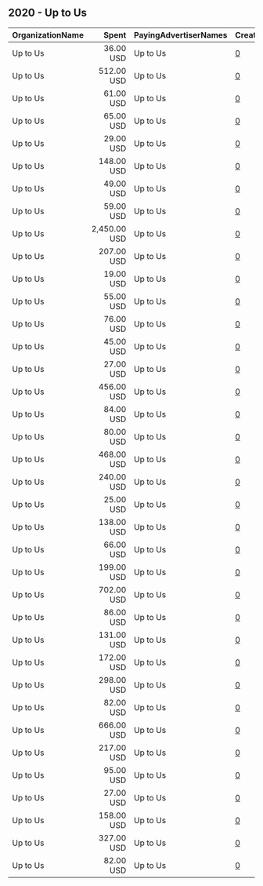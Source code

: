## 2020 - Up to Us 
|OrganizationName|Spent|PayingAdvertiserNames|CreativeUrls|Impressions|Genders|AgeBrackets|CountryCodes|BillingAddresses|CandidateBallotInformation|
|:---|---:|:---|:---|---:|:---|:---|:---|:---|:---|
|Up to Us|36.00 USD|Up to Us|[0](https://www.snap.com/political-ads/asset/2e073ee4c95413cefabf94ac082b9ce819bd67346035e58899c27833cd975d13?mediaType=mp4)|8,389||17-24|united states|"1333 Broadway, Suite 250,Oakland,94612,US"||
|Up to Us|512.00 USD|Up to Us|[0](https://www.snap.com/political-ads/asset/adb3165d3e6b984a0c8b48b31dbff291d8581e9ecbd69e5091a56bf8594e5065?mediaType=mp4)|155,531||18-24|united states|"1333 Broadway, Suite 250,Oakland,94612,US"||
|Up to Us|61.00 USD|Up to Us|[0](https://www.snap.com/political-ads/asset/eeb683f532f11eee6eb0a113380186cac958b77df3cb116486141464fa3ae71b?mediaType=mp4)|14,741||18-24|united states|"1333 Broadway, Suite 250,Oakland,94612,US"|Fiscal Guide to Voting|
|Up to Us|65.00 USD|Up to Us|[0](https://www.snap.com/political-ads/asset/f6fdab2ad1b6650792cdf858104f47c46c160ea733959f354443f1ef06d9b575?mediaType=mp4)|11,071||18-24|united states|"1333 Broadway, Suite 250,Oakland,94612,US"|Fiscal Guide to Voting|
|Up to Us|29.00 USD|Up to Us|[0](https://www.snap.com/political-ads/asset/61be35523c6803dd59ba6f2b8ccfe23dd607c664a13edbf85ecf025a54d31118?mediaType=mp4)|6,671||19-23|united states|"1333 Broadway, Suite 250,Oakland,94612,US"|Fiscal Guide to Voting|
|Up to Us|148.00 USD|Up to Us|[0](https://www.snap.com/political-ads/asset/f2ca2240383196a1c3c0acc5d687628006463eaa45dca5748fcc13bd783f2edc?mediaType=mp4)|33,208||17-24|united states|"1333 Broadway, Suite 250,Oakland,94612,US"||
|Up to Us|49.00 USD|Up to Us|[0](https://www.snap.com/political-ads/asset/22a396ecf594cec97e2351306891143805ce8c7639e65d237f87db0eea187bab?mediaType=mp4)|10,278||18-24|united states|"1333 Broadway, Suite 250,Oakland,94612,US"|Fiscal Guide to Voting|
|Up to Us|59.00 USD|Up to Us|[0](https://www.snap.com/political-ads/asset/61be35523c6803dd59ba6f2b8ccfe23dd607c664a13edbf85ecf025a54d31118?mediaType=mp4)|15,656||19-23|united states|"1333 Broadway, Suite 250,Oakland,94612,US"|Fiscal Guide to Voting|
|Up to Us|2,450.00 USD|Up to Us|[0](https://www.snap.com/political-ads/asset/cf069108015703aa7d005df9d15040f5059bbf751dd7ab75e990eb1222e20c67?mediaType=mp4)|992,794||18-24|united states|"1333 Broadway, Suite 250,Oakland,94612,US"||
|Up to Us|207.00 USD|Up to Us|[0](https://www.snap.com/political-ads/asset/61be35523c6803dd59ba6f2b8ccfe23dd607c664a13edbf85ecf025a54d31118?mediaType=mp4)|43,531||18-24|united states|"1333 Broadway, Suite 250,Oakland,94612,US"|Fiscal Guide to Voting|
|Up to Us|19.00 USD|Up to Us|[0](https://www.snap.com/political-ads/asset/cf069108015703aa7d005df9d15040f5059bbf751dd7ab75e990eb1222e20c67?mediaType=mp4)|1,617||18-24|united states|"1333 Broadway, Suite 250,Oakland,94612,US"||
|Up to Us|55.00 USD|Up to Us|[0](https://www.snap.com/political-ads/asset/61be35523c6803dd59ba6f2b8ccfe23dd607c664a13edbf85ecf025a54d31118?mediaType=mp4)|10,541||18-24|united states|"1333 Broadway, Suite 250,Oakland,94612,US"|Fiscal Guide to Voting|
|Up to Us|76.00 USD|Up to Us|[0](https://www.snap.com/political-ads/asset/2e073ee4c95413cefabf94ac082b9ce819bd67346035e58899c27833cd975d13?mediaType=mp4)|14,574||18-24|united states|"1333 Broadway, Suite 250,Oakland,94612,US"|Fiscal Guide to Voting|
|Up to Us|45.00 USD|Up to Us|[0](https://www.snap.com/political-ads/asset/2e073ee4c95413cefabf94ac082b9ce819bd67346035e58899c27833cd975d13?mediaType=mp4)|10,263||17-24|united states|"1333 Broadway, Suite 250,Oakland,94612,US"||
|Up to Us|27.00 USD|Up to Us|[0](https://www.snap.com/political-ads/asset/61be35523c6803dd59ba6f2b8ccfe23dd607c664a13edbf85ecf025a54d31118?mediaType=mp4)|6,885||18-24|united states|"1333 Broadway, Suite 250,Oakland,94612,US"|Fiscal Guide to Voting|
|Up to Us|456.00 USD|Up to Us|[0](https://www.snap.com/political-ads/asset/2e073ee4c95413cefabf94ac082b9ce819bd67346035e58899c27833cd975d13?mediaType=mp4)|100,348||17-24|united states|"1333 Broadway, Suite 250,Oakland,94612,US"||
|Up to Us|84.00 USD|Up to Us|[0](https://www.snap.com/political-ads/asset/2e073ee4c95413cefabf94ac082b9ce819bd67346035e58899c27833cd975d13?mediaType=mp4)|23,402||17-24|united states|"1333 Broadway, Suite 250,Oakland,94612,US"||
|Up to Us|80.00 USD|Up to Us|[0](https://www.snap.com/political-ads/asset/f2ca2240383196a1c3c0acc5d687628006463eaa45dca5748fcc13bd783f2edc?mediaType=mp4)|16,045||18-24|united states|"1333 Broadway, Suite 250,Oakland,94612,US"|Fiscal Guide to Voting|
|Up to Us|468.00 USD|Up to Us|[0](https://www.snap.com/political-ads/asset/d62f68a64c1ac6700b37f67a82f9b4c43a12072e87cf110c36aefff3132fbb3a?mediaType=mp4)|159,933||18-24|united states|"1333 Broadway, Suite 250,Oakland,94612,US"||
|Up to Us|240.00 USD|Up to Us|[0](https://www.snap.com/political-ads/asset/544e58b0e90b070492e7f8c06be0937a1287aa5335a9ea75181bfcd0caad4b91?mediaType=mp4)|52,525||17-24|united states|"1333 Broadway, Suite 250,Oakland,94612,US"||
|Up to Us|25.00 USD|Up to Us|[0](https://www.snap.com/political-ads/asset/f6fdab2ad1b6650792cdf858104f47c46c160ea733959f354443f1ef06d9b575?mediaType=mp4)|5,832||19-23|united states|"1333 Broadway, Suite 250,Oakland,94612,US"|Fiscal Guide to Voting|
|Up to Us|138.00 USD|Up to Us|[0](https://www.snap.com/political-ads/asset/d62f68a64c1ac6700b37f67a82f9b4c43a12072e87cf110c36aefff3132fbb3a?mediaType=mp4)|39,238||18-24|united states|"1333 Broadway, Suite 250,Oakland,94612,US"||
|Up to Us|66.00 USD|Up to Us|[0](https://www.snap.com/political-ads/asset/f6fdab2ad1b6650792cdf858104f47c46c160ea733959f354443f1ef06d9b575?mediaType=mp4)|15,847||18-24|united states|"1333 Broadway, Suite 250,Oakland,94612,US"|Fiscal Guide to Voting|
|Up to Us|199.00 USD|Up to Us|[0](https://www.snap.com/political-ads/asset/0575a2738b56cc6f38d52ada275897e8b6e150c36fa446103cc6c8dec8285670?mediaType=png)|105,151||18-25|united states|"1333 Broadway, Suite 250,Oakland,94612,US"||
|Up to Us|702.00 USD|Up to Us|[0](https://www.snap.com/political-ads/asset/70418129e682996df3748cff6d622214e53c0841db096dc4dd73db70eaf24666?mediaType=mp4)|216,819||17-24|united states|"1333 Broadway, Suite 250,Oakland,94612,US"||
|Up to Us|86.00 USD|Up to Us|[0](https://www.snap.com/political-ads/asset/f2ca2240383196a1c3c0acc5d687628006463eaa45dca5748fcc13bd783f2edc?mediaType=mp4)|16,675||19-23|united states|"1333 Broadway, Suite 250,Oakland,94612,US"|Fiscal Guide to Voting|
|Up to Us|131.00 USD|Up to Us|[0](https://www.snap.com/political-ads/asset/0575a2738b56cc6f38d52ada275897e8b6e150c36fa446103cc6c8dec8285670?mediaType=png)|63,743||18-25|united states|"1333 Broadway, Suite 250,Oakland,94612,US"||
|Up to Us|172.00 USD|Up to Us|[0](https://www.snap.com/political-ads/asset/2e073ee4c95413cefabf94ac082b9ce819bd67346035e58899c27833cd975d13?mediaType=mp4)|38,349||17-24|united states|"1333 Broadway, Suite 250,Oakland,94612,US"||
|Up to Us|298.00 USD|Up to Us|[0](https://www.snap.com/political-ads/asset/f6fdab2ad1b6650792cdf858104f47c46c160ea733959f354443f1ef06d9b575?mediaType=mp4)|55,264||19-23|united states|"1333 Broadway, Suite 250,Oakland,94612,US"|Fiscal Guide to Voting|
|Up to Us|82.00 USD|Up to Us|[0](https://www.snap.com/political-ads/asset/61be35523c6803dd59ba6f2b8ccfe23dd607c664a13edbf85ecf025a54d31118?mediaType=mp4)|17,696||18-24|united states|"1333 Broadway, Suite 250,Oakland,94612,US"|Fiscal Guide to Voting|
|Up to Us|666.00 USD|Up to Us|[0](https://www.snap.com/political-ads/asset/544e58b0e90b070492e7f8c06be0937a1287aa5335a9ea75181bfcd0caad4b91?mediaType=mp4)|159,888||17-24|united states|"1333 Broadway, Suite 250,Oakland,94612,US"||
|Up to Us|217.00 USD|Up to Us|[0](https://www.snap.com/political-ads/asset/61be35523c6803dd59ba6f2b8ccfe23dd607c664a13edbf85ecf025a54d31118?mediaType=mp4)|45,790||19-23|united states|"1333 Broadway, Suite 250,Oakland,94612,US"|Fiscal Guide to Voting|
|Up to Us|95.00 USD|Up to Us|[0](https://www.snap.com/political-ads/asset/f2ca2240383196a1c3c0acc5d687628006463eaa45dca5748fcc13bd783f2edc?mediaType=mp4)|21,005||17-24|united states|"1333 Broadway, Suite 250,Oakland,94612,US"||
|Up to Us|27.00 USD|Up to Us|[0](https://www.snap.com/political-ads/asset/61be35523c6803dd59ba6f2b8ccfe23dd607c664a13edbf85ecf025a54d31118?mediaType=mp4)|6,697||18-24|united states|"1333 Broadway, Suite 250,Oakland,94612,US"|Fiscal Guide to Voting|
|Up to Us|158.00 USD|Up to Us|[0](https://www.snap.com/political-ads/asset/2e073ee4c95413cefabf94ac082b9ce819bd67346035e58899c27833cd975d13?mediaType=mp4)|33,852||17-24|united states|"1333 Broadway, Suite 250,Oakland,94612,US"||
|Up to Us|327.00 USD|Up to Us|[0](https://www.snap.com/political-ads/asset/adb3165d3e6b984a0c8b48b31dbff291d8581e9ecbd69e5091a56bf8594e5065?mediaType=mp4)|95,738||18-24|united states|"1333 Broadway, Suite 250,Oakland,94612,US"||
|Up to Us|82.00 USD|Up to Us|[0](https://www.snap.com/political-ads/asset/61be35523c6803dd59ba6f2b8ccfe23dd607c664a13edbf85ecf025a54d31118?mediaType=mp4)|17,012||19-23|united states|"1333 Broadway, Suite 250,Oakland,94612,US"|Fiscal Guide to Voting|
